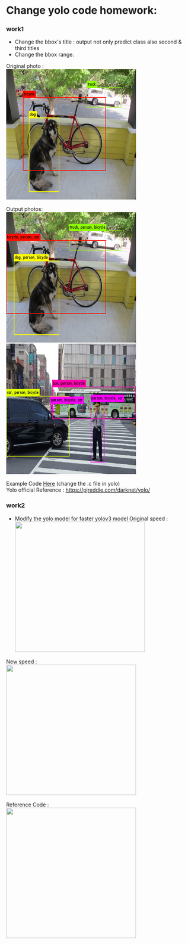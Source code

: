 # Change yolo code homework:

### work1
* Change the bbox's title : output not only predict class also second & third titles
* Change the bbox range.
</a>

Original photo : <br />
<img src="work1_init.jpg" width="350" height="350" /> <br />

Output photos: <br />
<img src="work1_prediction.jpg" width="350" height="350" /> <br /> <img src="work1_prediction2.jpg" width="350" height="350" /> <br />

Example Code [Here](image.c) (change the .c file in yolo) <br />
Yolo official Reference : https://pjreddie.com/darknet/yolo/ <br />

### work2
* Modify the yolo model for faster yolov3 model
Original speed : <br />
<img src="work2.jpg" width="350" height="350" /> <br />

New speed : <br />
<img src="work2_prediction.jpg" width="350" height="350" /> <br />

Reference Code : <br />
<img src="work2_code.jpg" width="350" height="350" /> <br />



  
